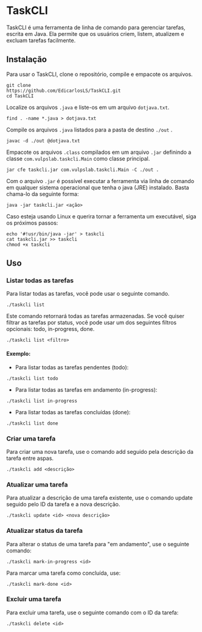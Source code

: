 # TaskCLI

TaskCLI é uma ferramenta de linha de comando para gerenciar tarefas, escrita em Java. Ela permite que os usuários criem, listem, atualizem e excluam tarefas facilmente.

## Instalação

Para usar o TaskCLI, clone o repositório, compile e empacote os arquivos.

```cli
git clone
https://github.com/EdicarlosLS/TaskCLI.git
cd TaskCLI
```

Localize os arquivos `.java`  e liste-os em um arquivo `dotjava.txt`.

```cli
find . -name *.java > dotjava.txt
```

Compile os arquivos `.java` listados para a pasta de destino `./out` .

```cli
javac -d ./out @dotjava.txt
```

Empacote os arquivos `.class` compilados em um arquivo `.jar`   definindo a classe `com.vulpslab.taskcli.Main` como classe principal.

```cli
jar cfe taskcli.jar com.vulpslab.taskcli.Main -C ./out .
```
Com o arquivo  `.jar` é possível executar a ferramenta via linha de comando em qualquer sistema operacional que tenha o java (JRE) instalado. Basta chama-lo da seguinte forma:

```cli
java -jar taskcli.jar <ação>
```

Caso esteja usando Linux e querira tornar a ferramenta um executável, siga os próximos passos:

```cli
echo '#!usr/bin/java -jar' > taskcli
cat taskcli.jar >> taskcli
chmod +x taskcli
```

## Uso

### Listar todas as tarefas

Para listar todas as tarefas, você pode usar o seguinte comando.

```cli
./taskcli list
```
Este comando retornará todas as tarefas armazenadas. Se você quiser filtrar as tarefas por status, você pode usar um dos seguintes filtros opcionais: todo, in-progress, done.

```cli
./taskcli list <filtro>
```

#### Exemplo:

- Para listar todas as tarefas pendentes (todo):
```cli
./taskcli list todo
```

- Para listar todas as tarefas em andamento (in-progress):
```cli
./taskcli list in-progress
```

- Para listar todas as tarefas concluídas (done):
```cli
./taskcli list done
```

### Criar uma tarefa
Para criar uma nova tarefa, use o comando add seguido pela descrição da tarefa entre aspas.

```cli
./taskcli add <descrição>
```

### Atualizar uma tarefa
Para atualizar a descrição de uma tarefa existente, use o comando update seguido pelo ID da tarefa e a nova descrição.

```cli
./taskcli update <id> <nova descrição>
```
### Atualizar status da tarefa
Para alterar o status de uma tarefa para "em andamento", use o seguinte comando:

```cli
./taskcli mark-in-progress <id>
```

Para marcar uma tarefa como concluída, use:
```cli
./taskcli mark-done <id>
```

### Excluir uma tarefa
Para excluir uma tarefa, use o seguinte comando com o ID da tarefa:

```cli
./taskcli delete <id>
```